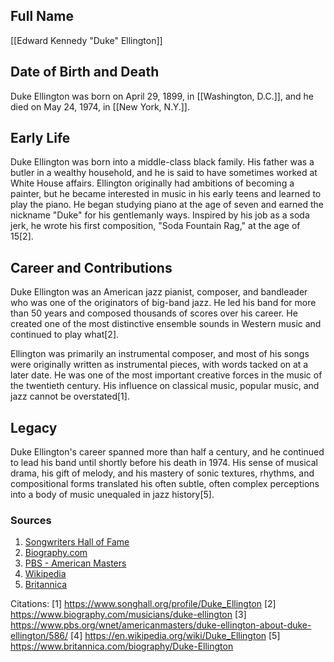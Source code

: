 ## Full Name
[[Edward Kennedy "Duke" Ellington]]

## Date of Birth and Death
Duke Ellington was born on April 29, 1899, in [[Washington, D.C.]], and he died on May 24, 1974, in [[New York, N.Y.]].

## Early Life
Duke Ellington was born into a middle-class black family. His father was a butler in a wealthy household, and he is said to have sometimes worked at White House affairs. Ellington originally had ambitions of becoming a painter, but he became interested in music in his early teens and learned to play the piano. He began studying piano at the age of seven and earned the nickname "Duke" for his gentlemanly ways. Inspired by his job as a soda jerk, he wrote his first composition, "Soda Fountain Rag," at the age of 15[2].

## Career and Contributions
Duke Ellington was an American jazz pianist, composer, and bandleader who was one of the originators of big-band jazz. He led his band for more than 50 years and composed thousands of scores over his career. He created one of the most distinctive ensemble sounds in Western music and continued to play what[2].

Ellington was primarily an instrumental composer, and most of his songs were originally written as instrumental pieces, with words tacked on at a later date. He was one of the most important creative forces in the music of the twentieth century. His influence on classical music, popular music, and jazz cannot be overstated[1].

## Legacy
Duke Ellington's career spanned more than half a century, and he continued to lead his band until shortly before his death in 1974. His sense of musical drama, his gift of melody, and his mastery of sonic textures, rhythms, and compositional forms translated his often subtle, often complex perceptions into a body of music unequaled in jazz history[5].

### Sources
1. [Songwriters Hall of Fame](https://www.songhall.org/profile/Duke_Ellington)
2. [Biography.com](https://www.biography.com/musicians/duke-ellington)
3. [PBS - American Masters](https://www.pbs.org/wnet/americanmasters/duke-ellington-about-duke-ellington/586/)
4. [Wikipedia](https://en.wikipedia.org/wiki/Duke_Ellington)
5. [Britannica](https://www.britannica.com/biography/Duke-Ellington)

Citations:
[1] https://www.songhall.org/profile/Duke_Ellington
[2] https://www.biography.com/musicians/duke-ellington
[3] https://www.pbs.org/wnet/americanmasters/duke-ellington-about-duke-ellington/586/
[4] https://en.wikipedia.org/wiki/Duke_Ellington
[5] https://www.britannica.com/biography/Duke-Ellington